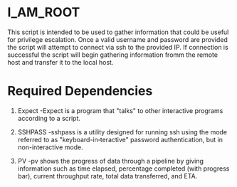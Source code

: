 # I_AM_ROOT

This script is intended to be used to gather information that could be useful for privilege escalation. Once a valid username and password are provided the script will attempt to connect via ssh to the provided IP. If connection is successful the script will begin gathering information fromm the remote host and transfer it to the local host.

# Required Dependencies 

1. Expect
    -Expect is a program that "talks" to other interactive programs according to a script.
    
2. SSHPASS
    -sshpass is a utility designed for running ssh using the mode referred to as "keyboard-in‐teractive" 
    password authentication, but in non-interactive mode.

3. PV
    -pv  shows  the  progress  of  data  through a pipeline by giving information such as time
       elapsed, percentage completed (with progress bar), current throughput  rate,  total  data
       transferred, and ETA.